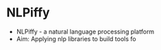 # NLPiffy
- NLPiffy - a natural language processing platform
 - Aim: Applying nlp libraries to build tools fo